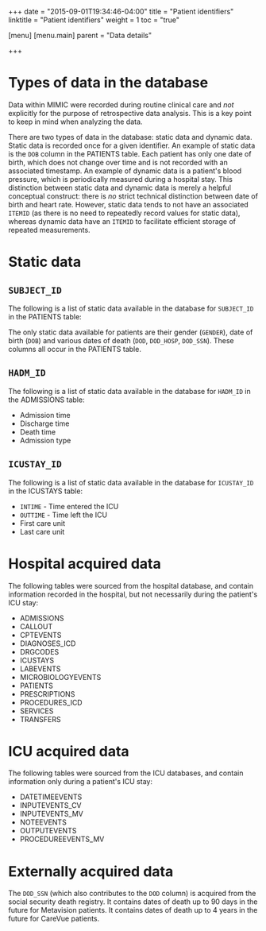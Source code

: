 +++
date = "2015-09-01T19:34:46-04:00"
title = "Patient identifiers"
linktitle = "Patient identifiers"
weight = 1
toc = "true"

[menu]
  [menu.main]
    parent = "Data details"

+++

# Types of data in the database

Data within MIMIC were recorded during routine clinical care and *not* explicitly for the purpose of retrospective data analysis. This is a key point to keep in mind when analyzing the data.

There are two types of data in the database: static data and dynamic data. Static data is recorded once for a given identifier. An example of static data is the `DOB` column in the PATIENTS table. Each patient has only one date of birth, which does not change over time and is not recorded with an associated timestamp. An example of dynamic data is a patient's blood pressure, which is periodically measured during a hospital stay. This distinction between static data and dynamic data is merely a helpful conceptual construct: there is *no* strict technical distinction between date of birth and heart rate. However, static data tends to not have an associated `ITEMID` (as there is no need to repeatedly record values for static data), whereas dynamic data have an `ITEMID` to facilitate efficient storage of repeated measurements.

# Static data

## `SUBJECT_ID`

The following is a list of static data available in the database for `SUBJECT_ID` in the PATIENTS table:

The only static data available for patients are their gender (`GENDER`), date of birth (`DOB`) and various dates of death (`DOD`, `DOD_HOSP`, `DOD_SSN`). These columns all occur in the PATIENTS table.

## `HADM_ID`

The following is a list of static data available in the database for `HADM_ID` in the ADMISSIONS table:

* Admission time
* Discharge time
* Death time
* Admission type

## `ICUSTAY_ID`

The following is a list of static data available in the database for `ICUSTAY_ID` in the ICUSTAYS table:

* `INTIME` - Time entered the ICU
* `OUTTIME` - Time left the ICU
* First care unit
* Last care unit

# Hospital acquired data

The following tables were sourced from the hospital database, and contain information recorded in the hospital, but not necessarily during the patient's ICU stay:

* ADMISSIONS
* CALLOUT
* CPTEVENTS
* DIAGNOSES_ICD
* DRGCODES
* ICUSTAYS
* LABEVENTS
* MICROBIOLOGYEVENTS
* PATIENTS
* PRESCRIPTIONS
* PROCEDURES_ICD
* SERVICES
* TRANSFERS

# ICU acquired data

The following tables were sourced from the ICU databases, and contain information only during a patient's ICU stay:

* DATETIMEEVENTS
* INPUTEVENTS_CV
* INPUTEVENTS_MV
* NOTEEVENTS
* OUTPUTEVENTS
* PROCEDUREEVENTS_MV

# Externally acquired data

The `DOD_SSN` (which also contributes to the `DOD` column) is acquired from the social security death registry. It contains dates of death up to 90 days in the future for Metavision patients. It contains dates of death up to 4 years in the future for CareVue patients.

<!--

# Manual input of data

Not all data in the ICU is recorded automatically by monitors and synchronized with the database. For example the Glasgow Coma Scale, a measurement of neurological dysfunction, requires interaction and observation with the patient by a member of the clinical staff. These observations must be manually recorded in the database. Typical workflow for data of this type is to record the observation on paper, and later transcribe a batch of data to the database. Again, the data would appear with a `CHARTTIME` corresponding to the hour of the measurement, and data entered contemporaneously would share the same `STORETIME`.

-->
